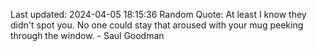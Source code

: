 Last updated: 2024-04-05 18:15:36
Random Quote: At least I know they didn't spot you. No one could stay that aroused with your mug peeking through the window. - Saul Goodman